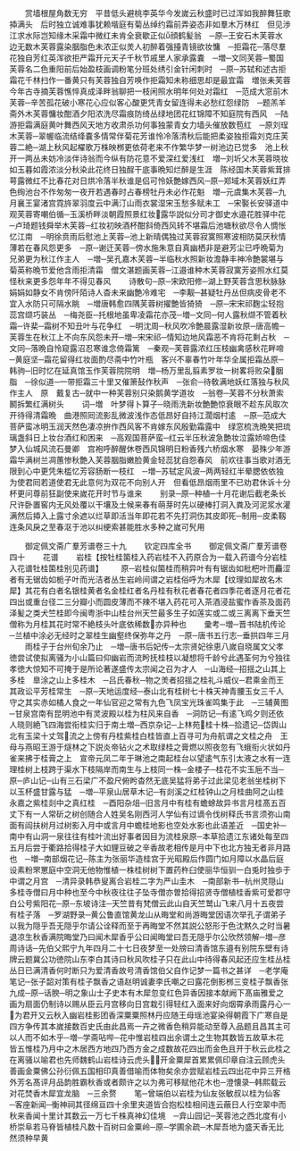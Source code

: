 <!-- { "loadSidebar": true } -->
　　赏墙根屋角数无穷　平昔低头避桃李英华今发嵗云秋盛时已过浑如我醉舞狂歌揷满头　后时独立诚难事犹赖堦庭有菊丛绰约霜前弄姿态非如羣木万林红　但见渉江求水际岂知缘木采霜中微红未肯全衰歇正似顔鹤髪翁　─原─王安石木芙蓉水边无数木芙蓉露染胭脂色未浓正似羙人初醉着强擡青镜欲妆慵　─拒霜花─落尽羣花独自芳红英浑欲拒严霜开元天子千秋节戚里人家承露嚢　─増─文同芙蓉─蜀国芙蓉名二色重阳前后始盈枝画调粉笔分班处绣引金针闲刺时　─原─苏轼和述古拒霜花千林扫作一番黄只有芙蓉独自芳唤作拒霜知未称细思却是最宜霜　増张耒芙蓉今年古寺摘芙蓉憔悴真成泽畔翁聊把一枝闲照水明年何处对霜红　─范成大窓前木芙蓉─辛苦孤花破小寒花心应似客心酸更凭青女留连得未必愁红怨绿防　─题羔羊斋外木芙蓉慵妆酣酒夕阳浓洗尽霜痕防绮丛绿地团花红锦障不知庭院有西风　─陆游拒霜满庭黄叶舞西风天地方收肃杀功何事独蒙青女力墙头催放数苞红　─原刘珵木芙蓉─翠幄临流结绛嚢多情常伴菊花芳谁怜冷落清秋后能把柔姿独拒霜刘克庄芙蓉二絶─湖上秋风起櫂歌万株映桞更依荷老来不作繁华梦一树池边已觉多　池上秋开一两丛未妨冷淡伴诗翁而今纵有防花意不爱深红爱浅红　増─刘圻父木芙蓉晓妆如玉暮如霞浓淡分秋染此花终日独酲干底事晩知烂醉是生涯　陈经国木芙蓉紫茸排萼露微红不比春花对日烘冷落半秋谁是侣可怜妖艶嫁西风─原─郑域木芙蓉妖红弄色绚池台不作匆匆一夜开若遇春时占春榜牡丹未必作花魁　増─元虞集木芙蓉─九月襄王宴渚宫霓旍翠羽度云中满汀山雨衣裳湿宋玉愁多赋未工　─宋褧长安驿道中观芙蓉寄嘲伯循─玉溪桥畔淡朝霞照景红妆露华説似分司才御史水邉花胜驿中花　─卢琦题钱舜举木芙蓉─红妆初映酒杯酣斜倚西风转不堪霜后池塘秋欲尽令人惆怅忆江南　─明徐贲雨后慰池上芙蓉─池上新晴偶独过芙蓉寂寞照寒波相防莫厌秋情薄若在春风怨更多　─原─谢迁芙蓉─傍水施朱意自真幽栖非是避芳尘已呼晩菊为兄弟更为秋江作主人　─増─吴孔嘉木芙蓉─半临秋水照新妆澹静丰神冷艶裳堪与菊英称晩节爱他含雨拒清霜　僧文湛题画芙蓉─江邉谁种木芙蓉寂寞芳姿照水红莫怪秋来更多怨年年不得见春风
　　诗散句─原─宋欧阳修─湖上野芙蓉含思秋脉脉娟娟如静女不肯傍阡陌诗人杳未来幽艶冷难宅　─李觏─甚疑牡丹丛但病皮骨老不宜入水防只可隔水眺　─増唐韩愈四隅芙蓉树擢艶皆猗猗　─原─宋宋祁麴尘轻抱蕊宫缬巧装丛　─梅尧臣─托根地虽卑凌霜花亦茂─増─文同─何人露秋缬不管着秋霜─许棐─霜树不知丑叶与花争红　─明沈周─秋风吹冷艶晨露湿新妆原─唐高幨─芙蓉生在秋江上不向东风怨未开─増─宋宋祁─情知边地风霜恶不肯将花剩占秋　─文同─落晩自怜窥露沼忍寒谁念倚霜篱　─秦观─芙蓉露浓红压枝幽禽感秋花畔啼　─黄庭坚─霜花留得红妆面酌尽斋中竹叶瓶　客兴不辜春竹叶年华全属拒霜丛原─韩驹─旧时忆在延真馆玉作芙蓉院院明　増─杨万里乱翦素罗妆一树畧将败朶胭脂　─徐似道─一带拒霜三十里又催箫鼔作秋声　─张俞─待敎满地妖红落独与秋风作主人　原　戴复古─就中一种芙蓉别只染鹅黄学道妆　─翁卷─芙蓉不分秋萧索鬭拆繁红满树头
　　词─増　叶梦得卜算子─晓雨洗新妆艶艶惊衰眼不趁东风取次开待得清霜晩　曲港照囘流影乱微波浅作态低昂好自持江濶烟村逺　─原─范成大菩萨蛮冰明玉润天然色凄凉拚作西风客不肯嫁东风殷勤霜露中　绿窓梳洗晩笑把琉璃盏斜日上妆台酒红和困来　─高观国菩萨蛮─红云半压秋波急艶妆泣露娇啼色佳梦入仙城风流石曼卿　宫袍呼醉醒休卷西风锦明日粉香残六桥烟水寒　晏殊少年游霜华满树兰凋蕙惨秋艶入芙蓉胭脂嫩脸黄金轻蕊犹自怨春风　前欢往事当歌对酒无限到心中更凭朱槛忆芳容肠断一枝红　─増─苏轼定风波─两两轻红半晕腮依依独为使君囘若道使君无此意何为双花不向别人开　但看低昂烟雨里不已劝君休诉十分杯更问尊前狂副使来嵗花开时节与谁来
　　别录─原─种植─十月花谢后截老条长尺许卧置窖内无风处覆以干壤及土候来春有萌芽时先以硬棒打洞入粪及河泥浆水灌满然后揷入上露寸余遮以烂草即活当年即花若不先打洞伤其皮即死─制用─皮柔靱连条风戾之至春沤于池以纠绠索甚能胜水多种之嵗可髠用

　　御定佩文斋广羣芳谱卷三十九
　　钦定四库全书
　　御定佩文斋广羣芳谱卷四十
　　花谱
　　岩桂【按牡桂箘桂入药岩桂不入药原合为一载入药谱今分岩桂入花谱牡桂箘桂别见药谱】
　　原─岩桂似箘桂而稍异叶有有锯齿如枇杷叶而麤涩者有无锯齿如栀子叶而光洁者丛生岩岭间谓之岩桂俗呼为木犀【纹理如犀故名木犀】其花有白者名银桂黄者名金桂红者名丹桂有秋花者春花者四季花者逐月花者花四出或重台径二三分瓣小而圆皮薄而不辣不堪入药花可入茶酒浸盐蜜作香茶及面药泽髪之类犬竺桂即今闽粤浙中山桂台州天竺最多生子如莲实或二或三离离下垂天竺僧称为月桂其花时常不絶枝头叶底依稀数亦异种也
　　彚考─増─晋书陆机传论─兰植中涂必无经时之翠桂生幽壑终保弥年之丹　─原─唐书五行志─垂拱四年三月
　　雨桂子于台州旬余乃止　─増─唐书后妃传─太宗贤妃徐恵八嵗自晓属文父孝徳尝试使拟离骚为小山篇曰仰幽岩而流盻抚桂枝以凝想将千龄兮此遇荃何为兮独往孝徳大惊知不可掩于是所论著遂盛传太宗闻之召为才人　─山海经─招揺之山其上多桂　臯涂之山上多桂木　─吕氏春秋─物之羙者招揺之桂礼斗威仪─君乘金而王其政讼平芳桂常生　─原─天地运度经─泰山北有桂树七十株天神青腰玉女三千人守之其实赤如橘人食之一年仙官迎之常有九色飞凤宝光珠雀鸣集于此　─三辅黄图─甘泉宫南有昆明池中有灵波殿以桂为柱风来自香　─洞防记─有逺飞鸡夕则还依人晓则絶飞四海尝衔桂实归于南土増─西京杂记─上林苑桂十株─拾遗记─岱舆山北有玉梁十丈驾流之上傍有丹桂紫桂白桂皆直上百寻可为舟航谓之文桂之舟　王母与燕昭王游于燧林之下説炎帝钻火之术取绿桂之膏燃以照夜忽有飞蛾衔火状如丹雀来拂于桂膏之上　宣帝元凤二年于琳池之南起桂台以望逺气东引太液之水有一连理桂树上枝跨于渠水下枝隔岸而南生与上枝同一株─金楼子─桂花不实玉巵不当─原─庐山记─山有三石梁广不盈尺俯盻杳然无底吴猛将弟子过此梁见老翁坐桂树下以玉杯盛甘露与猛　─増─平泉山居草木记─有剡溪之红桂钟山之月桂曲阿之山桂永嘉之紫桂剡中之真红桂　─酉阳杂俎─旧言月中有桂有蟾蜍故异书言月桂髙五百丈下有一人常斫之树创随合人姓吴名刚西河人学仙有过谪令伐树释氏书言须弥山南面有阎扶树月过树影入月中或言月中蟾桂地影也空处水影也此语差近　─国史补─南中有山洞一泉往往有桂叶流出好事者因目为流桂泉原─本草拾遗江东诸处每至四五月后尝于衢路拾得桂子大如貍豆破之辛香故老相传是月中下也北方独无者非月路也　─増─南部烟花记─陈主为张丽华造桂宫于光昭殿后作圆门如月障以水晶后庭设素粉罘罳庭中空洞无他物惟植一株桂树树下置药杵臼使丽华恒驯一白兎时独歩于中谓之月宫　─清异录韩恭叟离合岩桂二字为严山圭木　─南部新书─杭州灵隠山多桂寺僧曰月中种也至今中秋夜往往子坠寺僧亦曽拾得招贤寺僧植桂香紫可爱郡守白公号紫阳花─原─东坡诗注─天竺昔有梵僧云此山自天竺鹫山飞来八月十五夜尝有桂子落　─罗湖野录─黄公鲁直馆黄龙山从晦堂和尚游晦堂因语次举孔子谓弟子以我为隠乎吾无隠乎尔请公诠释而至于再晦堂不然其説公怒形于色沈黙久之时当暑退凉生秋香满院晦堂乃曰闻木犀香乎公曰闻晦堂曰吾无隠乎尔公欣然领解─増─彦周诗话─先伯父熙宁九年四月二十七日夜梦至一处牓曰清香馆东邉有别院东壁有诗牌云题冀公功徳院山东李白其诗曰秋风吹桂子只在此山中待得春风起还应生桂丛桂丛日已满清香何时断只为爱清香故号清香馆伯父自作记梦一篇书之甚详　─老学庵笔记─张子韶对策有桂子飘香之语赵明诚妻李氏嘲之曰露花倒影桞三变桂子飘香张九成─原─话腴─明之象山士子史本有木犀忽变红色异香因接本献阙下髙庙雅爱之画为扇面仍制诗以赐从臣云月宫移向日宫栽引得轻红入面来好向烟霄承雨露丹心一为君开又云秋入幽岩桂影团香深粟粟照林丹应随王母瑶池宴染得朝霞下广寒自是四方争传其本嵗接数百史氏由此昌焉一卉之微香色稍异能动至尊入品题且昌其主可以人而不如木乎─増─学斋呫哔─花中惟岩桂四出余谓土之生物其数皆五故草木花皆五惟桂乃月中之木居西方地四乃西方金之成数故花四出而金色且开于秋云此桂之在离骚以喻君也先师魏鹤山岩桂诗云虎头开金粟犀首累累佩印章自注云顾虎头善画金粟佛公孙衍佩五国相印真善借喻而体物矣余亦尝赋岩桂云四出花中异三开格外芳名髙评月品韵胜霸秋香或者颇许之以为弗可移赋他花木也─澄懐录─韩熙载云对花焚香木犀宜龙脑　─三余赘
　　笔─曾端伯以岩桂为仙友张敏叔以桂为仙客　─客座新闻─衡神祠其径绵亘四十余里夹道皆合抱松桂相间连云蔽日人行空翠中而秋来香闻十里计其数云一万七千株真神幻佳境　─弇山园记─芙蓉池之西北度有小桥崇阜若马脊皆植桂凡数十百树曰金粟岭─原─学圃余疏─木犀吾地为盛天香无比然须种早黄
